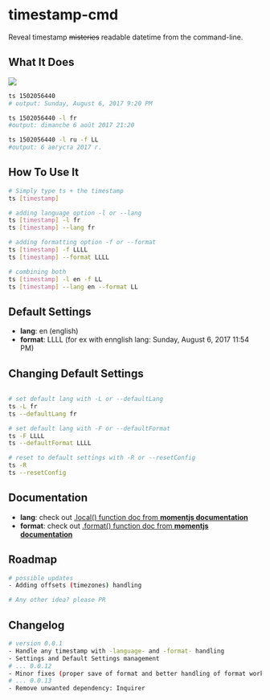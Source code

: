 # timestamp-cmd
Reveal timestamp ~~misteries~~ readable datetime from the command-line.

## What It Does

![](https://media.giphy.com/media/l1J3uNcYG5zUlafqU/giphy.gif)

```bash
ts 1502056440
# output: Sunday, August 6, 2017 9:20 PM

ts 1502056440 -l fr
#output: dimanche 6 août 2017 21:20

ts 1502056440 -l ru -f LL
#output: 6 августа 2017 г.
```

## How To Use It

```bash
# Simply type ts + the timestamp
ts [timestamp]

# adding language option -l or --lang
ts [timestamp] -l fr
ts [timestamp] --lang fr

# adding formatting option -f or --format
ts [timestamp] -f LLLL
ts [timestamp] --format LLLL

# combining both
ts [timestamp] -l en -f LL
ts [timestamp] --lang en --format LL

```

## Default Settings

- **lang**: en    (english)  
- **format**: LLLL   (for ex with ennglish lang: Sunday, August 6, 2017 11:54 PM)

## Changing Default Settings

```bash

# set default lang with -L or --defaultLang
ts -L fr
ts --defaultLang fr

# set default lang with -F or --defaultFormat
ts -F LLLL
ts --defaultFormat LLLL

# reset to default settings with -R or --resetConfig
ts -R
ts --resetConfig

```

## Documentation

- **lang**: check out [.local() function doc from **momentjs documentation**](https://momentjs.com/docs/#/i18n/changing-locale/)
- **format**: check out [.format() function doc from **momentjs documentation**](https://momentjs.com/docs/#/displaying/format/)

## Roadmap
```bash
# possible updates
- Adding offsets (timezones) handling

# Any other idea? please PR
```

## Changelog
```bash
# version 0.0.1
- Handle any timestamp with -language- and -format- handling
- Settings and Default Settings management
# ... 0.0.12
- Minor fixes (proper save of format and better handling of format workflow)
# ... 0.0.13
- Remove unwanted dependency: Inquirer
```